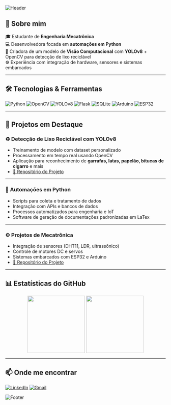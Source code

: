 <!-- Banner animado -->
![Header](https://capsule-render.vercel.app/api?type=waving&color=00bfbf&height=200&section=header&text=Olá%20👋,%20eu%20sou%20Larissa%20Casado!&fontSize=30&fontColor=ffffff&animation=fadeIn)

## 🚀 Sobre mim  
🎓 Estudante de **Engenharia Mecatrônica**  
💻 Desenvolvedora focada em **automações em Python**  
🧠 Criadora de um modelo de **Visão Computacional** com **YOLOv8** + OpenCV para detecção de lixo reciclável  
⚙️ Experiência com integração de hardware, sensores e sistemas embarcados  

---

## 🛠️ Tecnologias & Ferramentas  
![Python](https://img.shields.io/badge/Python-3776AB?style=for-the-badge&logo=python&logoColor=white)
![OpenCV](https://img.shields.io/badge/OpenCV-27338e?style=for-the-badge&logo=opencv&logoColor=white)
![YOLOv8](https://img.shields.io/badge/YOLOv8-00FFFF?style=for-the-badge&logo=ultralytics&logoColor=black)
![Flask](https://img.shields.io/badge/Flask-000000?style=for-the-badge&logo=flask&logoColor=white)
![SQLite](https://img.shields.io/badge/SQLite-07405E?style=for-the-badge&logo=sqlite&logoColor=white)
![Arduino](https://img.shields.io/badge/Arduino-00979D?style=for-the-badge&logo=arduino&logoColor=white)
![ESP32](https://img.shields.io/badge/ESP32-000000?style=for-the-badge&logo=espressif&logoColor=white)

---

## 🌟 Projetos em Destaque

### ♻️ **Detecção de Lixo Reciclável com YOLOv8**
- Treinamento de modelo com dataset personalizado
- Processamento em tempo real usando OpenCV
- Aplicação para reconhecimento de **garrafas, latas, papelão, bitucas de cigarro** e mais
- [🔗 Repositório do Projeto](#)

---

### 🤖 **Automações em Python**
- Scripts para coleta e tratamento de dados
- Integração com APIs e bancos de dados
- Processos automatizados para engenharia e IoT
- Software de geração de documentações padronizadas em LaTex
---

### ⚙️ **Projetos de Mecatrônica**
- Integração de sensores (DHT11, LDR, ultrassônico)
- Controle de motores DC e servos
- Sistemas embarcados com ESP32 e Arduino
- [🔗 Repositório do Projeto](#)

---

## 📊 Estatísticas do GitHub
<p align="center">
  <img height="180em" src="https://github-readme-stats.vercel.app/api?username=SEU_USUARIO&show_icons=true&theme=tokyonight" />
  <img height="180em" src="https://github-readme-streak-stats.herokuapp.com/?user=SEU_USUARIO&theme=tokyonight" />
</p>

---

## 📫 Onde me encontrar
[![LinkedIn](https://img.shields.io/badge/LinkedIn-0e76a8?style=for-the-badge&logo=linkedin&logoColor=white)]([SEU_LINK](https://www.linkedin.com/in/larissa-casado-3a6b5b254/))
[![Gmail](https://img.shields.io/badge/Email-D14836?style=for-the-badge&logo=gmail&logoColor=white)](mailto:larissa.casado2022@gmail.com)

<!-- Rodapé animado -->
![Footer](https://capsule-render.vercel.app/api?type=waving&color=00bfbf&height=150&section=footer)

